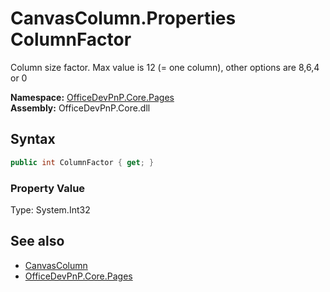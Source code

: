 # CanvasColumn.Properties ColumnFactor
 Column size factor. Max value is 12 (= one column), other options are 8,6,4 or 0   

**Namespace:** [OfficeDevPnP.Core.Pages](OfficeDevPnP.Core.Pages.md)  
**Assembly:** OfficeDevPnP.Core.dll  
## Syntax
```C#
public int ColumnFactor { get; }
```

### Property Value
Type: System.Int32  

## See also
- [CanvasColumn](OfficeDevPnP.Core.Pages.CanvasColumn.md) 
- [OfficeDevPnP.Core.Pages](OfficeDevPnP.Core.Pages.md) 
